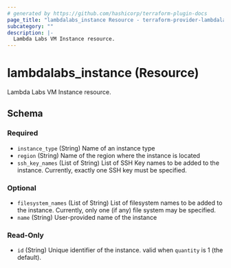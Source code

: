 ```yaml
---
# generated by https://github.com/hashicorp/terraform-plugin-docs
page_title: "lambdalabs_instance Resource - terraform-provider-lambdalabs"
subcategory: ""
description: |-
  Lambda Labs VM Instance resource.
---
```


# lambdalabs_instance (Resource)

Lambda Labs VM Instance resource.



<!-- schema generated by tfplugindocs -->
## Schema

### Required

- `instance_type` (String) Name of an instance type
- `region` (String) Name of the region where the instance is located
- `ssh_key_names` (List of String) List of SSH Key names to be added to the instance. Currently, exactly one SSH key must be specified.

### Optional

- `filesystem_names` (List of String) List of filesystem names to be added to the instance. Currently, only one (if any) file system may be specified.
- `name` (String) User-provided name of the instance

### Read-Only

- `id` (String) Unique identifier of the instance. valid when `quantity` is 1 (the default).

